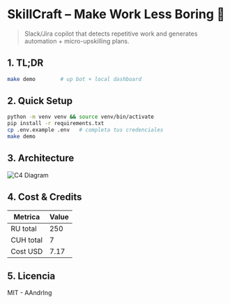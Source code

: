 # SkillCraft – Make Work Less Boring 🤖

>Slack/Jira copilot that detects repetitive work and generates automation + micro-upskilling plans.

## 1. TL;DR
```bash
make demo        # up bot + local dashboard
```

## 2. Quick Setup
```bash
python -m venv venv && source venv/bin/activate
pip install -r requirements.txt
cp .env.example .env   # completa tus credenciales
make demo
```

## 3. Architecture
![C4 Diagram](docs/architecture.png)

## 4. Cost & Credits
| Metrica | Value |
|---------|-------|
| RU total | 250 |
| CUH total | 7 |
| Cost USD | 7.17 |

## 5. Licencia
MIT - AAndrIng
